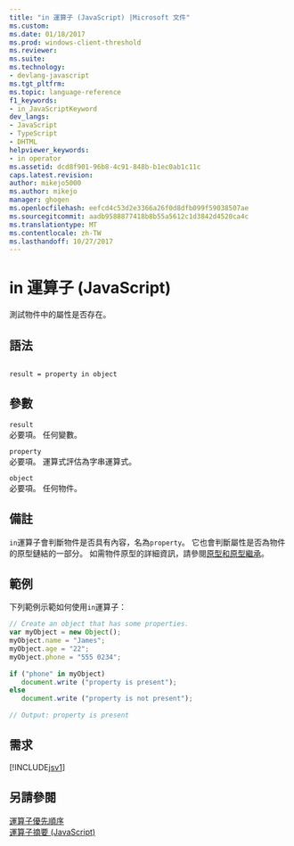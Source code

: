 ```yaml
---
title: "in 運算子 (JavaScript) |Microsoft 文件"
ms.custom: 
ms.date: 01/18/2017
ms.prod: windows-client-threshold
ms.reviewer: 
ms.suite: 
ms.technology:
- devlang-javascript
ms.tgt_pltfrm: 
ms.topic: language-reference
f1_keywords:
- in_JavaScriptKeyword
dev_langs:
- JavaScript
- TypeScript
- DHTML
helpviewer_keywords:
- in operator
ms.assetid: dcd8f901-96b8-4c91-848b-b1ec0ab1c11c
caps.latest.revision: 
author: mikejo5000
ms.author: mikejo
manager: ghogen
ms.openlocfilehash: eefcd4c53d2e3366a26f0d8dfb099f59038507ae
ms.sourcegitcommit: aadb9588877418b8b55a5612c1d3842d4520ca4c
ms.translationtype: MT
ms.contentlocale: zh-TW
ms.lasthandoff: 10/27/2017
---
```

# <a name="in-operator-javascript"></a>in 運算子 (JavaScript)
測試物件中的屬性是否存在。  
  
## <a name="syntax"></a>語法  
  
```  
  
result = property in object  
```  
  
## <a name="parameters"></a>參數  
 `result`  
 必要項。 任何變數。  
  
 `property`  
 必要項。 運算式評估為字串運算式。  
  
 `object`  
 必要項。 任何物件。  
  
## <a name="remarks"></a>備註  
 `in`運算子會判斷物件是否具有內容，名為`property`。 它也會判斷屬性是否為物件的原型鏈結的一部分。 如需物件原型的詳細資訊，請參閱[原型和原型繼承](../../javascript/advanced/prototypes-and-prototype-inheritance.md)。  
  
## <a name="example"></a>範例  
 下列範例示範如何使用`in`運算子：  
  
```JavaScript  
// Create an object that has some properties.  
var myObject = new Object();  
myObject.name = "James";  
myObject.age = "22";  
myObject.phone = "555 0234";  
  
if ("phone" in myObject)  
   document.write ("property is present");  
else  
   document.write ("property is not present");  
  
// Output: property is present  
```  
  
## <a name="requirements"></a>需求  
 [!INCLUDE[jsv1](../../javascript/misc/includes/jsv1-md.md)]  
  
## <a name="see-also"></a>另請參閱  
 [運算子優先順序](../../javascript/operator-subtractprecedence-javascript.md)   
 [運算子摘要 (JavaScript)](../../javascript/misc/operator-subtractsummary-javascript.md)